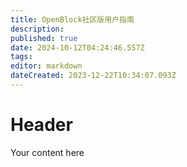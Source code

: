 ```yaml
---
title: OpenBlock社区版用户指南
description: 
published: true
date: 2024-10-12T04:24:46.557Z
tags: 
editor: markdown
dateCreated: 2023-12-22T10:34:07.093Z
---
```


# Header
Your content here